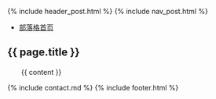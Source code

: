 {% include header_post.html %}
{% include nav_post.html %}

<div class="content_tip">
	<div class="nav_post">
		<ul>
			<li><a href="{{ site.baseurl }}/">部落格首页</a></li>
		</ul>
	</div>
	<h2 id="{{ page.title }}">{{ page.title }}</h2>
　　{{ content }}
</div>

{% include contact.md %}
{% include footer.html %}
